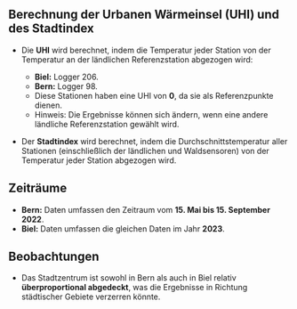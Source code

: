 ## Berechnung der Urbanen Wärmeinsel (UHI) und des Stadtindex

- Die **UHI** wird berechnet, indem die Temperatur jeder Station von der Temperatur an der ländlichen Referenzstation abgezogen wird:
  - **Biel:** Logger 206.
  - **Bern:** Logger 98.
  - Diese Stationen haben eine UHI von **0**, da sie als Referenzpunkte dienen.
  - Hinweis: Die Ergebnisse können sich ändern, wenn eine andere ländliche Referenzstation gewählt wird.

- Der **Stadtindex** wird berechnet, indem die Durchschnittstemperatur aller Stationen (einschließlich der ländlichen und Waldsensoren) von der Temperatur jeder Station abgezogen wird.

## Zeiträume
- **Bern:** Daten umfassen den Zeitraum vom **15. Mai bis 15. September 2022**.
- **Biel:** Daten umfassen die gleichen Daten im Jahr **2023**.

## Beobachtungen
- Das Stadtzentrum ist sowohl in Bern als auch in Biel relativ **überproportional abgedeckt**, was die Ergebnisse in Richtung städtischer Gebiete verzerren könnte.
